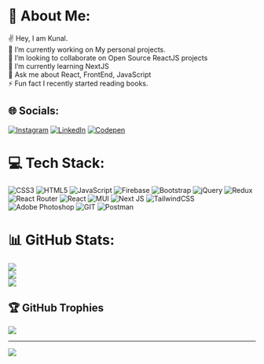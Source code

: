 # 💫 About Me:
✌ Hey, I am Kunal.<br>🔭 I’m currently working on My personal projects.<br>👯 I’m looking to collaborate on Open Source ReactJS projects<br>🌱 I’m currently learning NextJS<br>💬 Ask me about React, FrontEnd, JavaScript<br>⚡ Fun fact I recently started reading books.


## 🌐 Socials:
[![Instagram](https://img.shields.io/badge/Instagram-%23E4405F.svg?logo=Instagram&logoColor=white)](/kunal_choudhary) [![LinkedIn](https://img.shields.io/badge/LinkedIn-%230077B5.svg?logo=linkedin&logoColor=white)](/kunal-01748220b) [![Codepen](https://img.shields.io/badge/Codepen-000000?style=for-the-badge&logo=codepen&logoColor=white)](https://codepen.io/https://codepen.io/kunal-the-vuer) 

# 💻 Tech Stack:
![CSS3](https://img.shields.io/badge/css3-%231572B6.svg?style=for-the-badge&logo=css3&logoColor=white) ![HTML5](https://img.shields.io/badge/html5-%23E34F26.svg?style=for-the-badge&logo=html5&logoColor=white) ![JavaScript](https://img.shields.io/badge/javascript-%23323330.svg?style=for-the-badge&logo=javascript&logoColor=%23F7DF1E) ![Firebase](https://img.shields.io/badge/firebase-%23039BE5.svg?style=for-the-badge&logo=firebase) ![Bootstrap](https://img.shields.io/badge/bootstrap-%23563D7C.svg?style=for-the-badge&logo=bootstrap&logoColor=white) ![jQuery](https://img.shields.io/badge/jquery-%230769AD.svg?style=for-the-badge&logo=jquery&logoColor=white) ![Redux](https://img.shields.io/badge/redux-%23593d88.svg?style=for-the-badge&logo=redux&logoColor=white) ![React Router](https://img.shields.io/badge/React_Router-CA4245?style=for-the-badge&logo=react-router&logoColor=white) ![React](https://img.shields.io/badge/react-%2320232a.svg?style=for-the-badge&logo=react&logoColor=%2361DAFB) ![MUI](https://img.shields.io/badge/MUI-%230081CB.svg?style=for-the-badge&logo=material-ui&logoColor=white) ![Next JS](https://img.shields.io/badge/Next-black?style=for-the-badge&logo=next.js&logoColor=white) ![TailwindCSS](https://img.shields.io/badge/tailwindcss-%2338B2AC.svg?style=for-the-badge&logo=tailwind-css&logoColor=white) ![Adobe Photoshop](https://img.shields.io/badge/adobephotoshop-%2331A8FF.svg?style=for-the-badge&logo=adobephotoshop&logoColor=white) ![GIT](https://img.shields.io/badge/Git-fc6d26?style=for-the-badge&logo=git&logoColor=white) ![Postman](https://img.shields.io/badge/Postman-FF6C37?style=for-the-badge&logo=postman&logoColor=white)
# 📊 GitHub Stats:
![](https://github-readme-stats.vercel.app/api?username=7Ronnie&theme=dark&hide_border=false&include_all_commits=false&count_private=true)<br/>
![](https://github-readme-streak-stats.herokuapp.com/?user=7Ronnie&theme=dark&hide_border=false)<br/>
![](https://github-readme-stats.vercel.app/api/top-langs/?username=7Ronnie&theme=dark&hide_border=false&include_all_commits=false&count_private=true&layout=compact)

## 🏆 GitHub Trophies
![](https://github-profile-trophy.vercel.app/?username=7Ronnie&theme=radical&no-frame=false&no-bg=true&margin-w=4)

---
[![](https://visitcount.itsvg.in/api?id=7Ronnie&icon=0&color=0)](https://visitcount.itsvg.in)

<!-- Proudly created with GPRM ( https://gprm.itsvg.in ) -->

